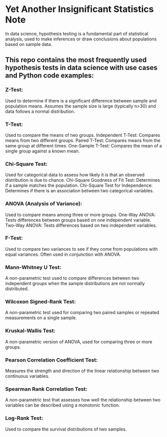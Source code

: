 # Yet Another Insignificant Statistics Note

In data science, hypothesis testing is a fundamental part of statistical analysis, used to make inferences or draw conclusions about populations based on sample data.

## This repo contains the most frequently used hypothesis tests in data science with use cases and Python code examples:

### Z-Test:

Used to determine if there is a significant difference between sample and population means.
Assumes the sample size is large (typically n>30) and data follows a normal distribution.

### T-Test:
Used to compare the means of two groups.
Independent T-Test: Compares means from two different groups.
Paired T-Test: Compares means from the same group at different times.
One-Sample T-Test: Compares the mean of a single group against a known mean.

### Chi-Square Test:

Used for categorical data to assess how likely it is that an observed distribution is due to chance.
Chi-Square Goodness of Fit Test: Determines if a sample matches the population.
Chi-Square Test for Independence: Determines if there is an association between two categorical variables.

### ANOVA (Analysis of Variance):

Used to compare means among three or more groups.
One-Way ANOVA: Tests differences between groups based on one independent variable.
Two-Way ANOVA: Tests differences based on two independent variables.

### F-Test:

Used to compare two variances to see if they come from populations with equal variances.
Often used in conjunction with ANOVA.

### Mann-Whitney U Test:

A non-parametric test used to compare differences between two independent groups when the sample distributions are not normally distributed.

### Wilcoxon Signed-Rank Test:

A non-parametric test used for comparing two paired samples or repeated measurements on a single sample.

### Kruskal-Wallis Test:

A non-parametric version of ANOVA, used for comparing three or more groups.

### Pearson Correlation Coefficient Test:

Measures the strength and direction of the linear relationship between two continuous variables.

### Spearman Rank Correlation Test:

A non-parametric test that assesses how well the relationship between two variables can be described using a monotonic function.

### Log-Rank Test:

Used to compare the survival distributions of two samples.
